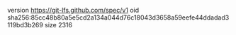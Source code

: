 version https://git-lfs.github.com/spec/v1
oid sha256:85cc48b80a5e5cd2a134a044d76c18043d3658a59eefe44ddadad3119bd3b269
size 2316
